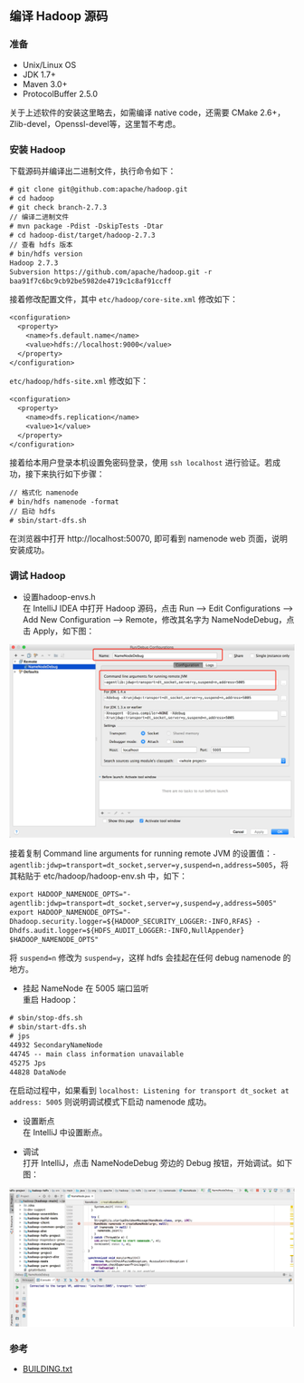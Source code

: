## 编译 Hadoop 源码

### 准备
- Unix/Linux OS
- JDK 1.7+
- Maven 3.0+
- ProtocolBuffer 2.5.0

关于上述软件的安装这里略去，如需编译 native code，还需要 CMake 2.6+，Zlib-devel，Openssl-devel等，这里暂不考虑。

### 安装 Hadoop
下载源码并编译出二进制文件，执行命令如下：
```
# git clone git@github.com:apache/hadoop.git
# cd hadoop
# git check branch-2.7.3
// 编译二进制文件
# mvn package -Pdist -DskipTests -Dtar
# cd hadoop-dist/target/hadoop-2.7.3
// 查看 hdfs 版本 
# bin/hdfs version
Hadoop 2.7.3
Subversion https://github.com/apache/hadoop.git -r baa91f7c6bc9cb92be5982de4719c1c8af91ccff
```

接着修改配置文件，其中 `etc/hadoop/core-site.xml` 修改如下：
```
<configuration>
  <property>
    <name>fs.default.name</name>
    <value>hdfs://localhost:9000</value>
  </property>
</configuration>
```

`etc/hadoop/hdfs-site.xml` 修改如下：
```
<configuration>
  <property>
    <name>dfs.replication</name>
    <value>1</value>
  </property>
</configuration>
```
接着给本用户登录本机设置免密码登录，使用 `ssh localhost` 进行验证。若成功，接下来执行如下步骤：
```
// 格式化 namenode
# bin/hdfs namenode -format
// 启动 hdfs
# sbin/start-dfs.sh
```

在浏览器中打开 http://localhost:50070, 即可看到 namenode web 页面，说明安装成功。

### 调试 Hadoop 

- 设置hadoop-envs.h  
在 IntelliJ IDEA 中打开 Hadoop 源码，点击 Run --> Edit Configurations --> Add New Configuration --> Remote，修改其名字为 NameNodeDebug，点击 Apply，如下图：

![debug_conf](../img/debug_hadoop_conf.png)

接着复制 Command line arguments for running remote JVM 的设置值：`-agentlib:jdwp=transport=dt_socket,server=y,suspend=n,address=5005`，将其粘贴于 etc/hadoop/hadoop-env.sh 中，如下：

```
export HADOOP_NAMENODE_OPTS="-agentlib:jdwp=transport=dt_socket,server=y,suspend=y,address=5005"
export HADOOP_NAMENODE_OPTS="-Dhadoop.security.logger=${HADOOP_SECURITY_LOGGER:-INFO,RFAS} -Dhdfs.audit.logger=${HDFS_AUDIT_LOGGER:-INFO,NullAppender} $HADOOP_NAMENODE_OPTS"
```
将 `suspend=n` 修改为 `suspend=y`，这样 hdfs 会挂起在任何 debug namenode 的地方。

- 挂起 NameNode 在 5005 端口监听    
重启 Hadoop：
```
# sbin/stop-dfs.sh
# sbin/start-dfs.sh
# jps
44932 SecondaryNameNode
44745 -- main class information unavailable
45275 Jps
44828 DataNode
```

在启动过程中，如果看到 `localhost: Listening for transport dt_socket at address: 5005` 则说明调试模式下启动 namenode 成功。

- 设置断点     
在 IntelliJ 中设置断点。 

- 调试  
打开 IntelliJ，点击 NameNodeDebug 旁边的 Debug 按钮，开始调试。如下图：

![debug](../img/debug_hadoop.png)



### 参考
- [BUILDING.txt](https://github.com/apache/hadoop/blob/branch-2.7.3/BUILDING.txt)
